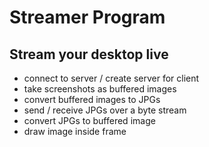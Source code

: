 # Streamer Program
## Stream your desktop live 
- connect to server / create server for client
- take screenshots as buffered images
- convert buffered images to JPGs
- send / receive JPGs over a byte stream
- convert JPGs to buffered image
- draw image inside frame

